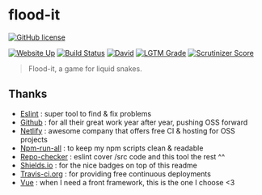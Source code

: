 # flood-it

[![GitHub license](https://img.shields.io/github/license/shuunen/flood-it.svg?color=informational)](https://github.com/Shuunen/flood-it/blob/master/LICENSE)

[![Website Up](https://img.shields.io/website/https/flood-it.netlify.app.svg)](https://flood-it.netlify.app)
[![Build Status](https://travis-ci.org/Shuunen/flood-it.svg?branch=master)](https://travis-ci.org/Shuunen/flood-it)
[![David](https://img.shields.io/david/shuunen/flood-it.svg)](https://david-dm.org/shuunen/flood-it)
[![LGTM Grade](https://img.shields.io/lgtm/grade/javascript/github/Shuunen/flood-it.svg)](https://lgtm.com/projects/g/Shuunen/flood-it)
[![Scrutinizer Score](https://scrutinizer-ci.com/g/Shuunen/flood-it/badges/quality-score.png?b=master)](https://scrutinizer-ci.com/g/Shuunen/flood-it)

> Flood-it, a game for liquid snakes.

## Thanks

- [Eslint](https://eslint.org) : super tool to find & fix problems
- [Github](https://github.com) : for all their great work year after year, pushing OSS forward
- [Netlify](https://netlify.com) : awesome company that offers free CI & hosting for OSS projects
- [Npm-run-all](https://github.com/mysticatea/npm-run-all) : to keep my npm scripts clean & readable
- [Repo-checker](https://github.com/Shuunen/repo-checker) : eslint cover /src code and this tool the rest ^^
- [Shields.io](https://shields.io) : for the nice badges on top of this readme
- [Travis-ci.org](https://travis-ci.org) : for providing free continuous deployments
- [Vue](https://vuejs.org) : when I need a front framework, this is the one I choose <3
